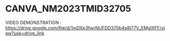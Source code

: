 # CANVA_NM2023TMID32705

VIDEO DEMONSTRATION : https://drive.google.com/file/d/1mDXp3fwrNUFDD370b4e8I77V_EMglXFF/view?usp=drive_link
